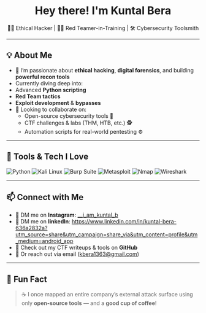 <h1 align="center">Hey there! I'm Kuntal Bera</h1>

<p align="center">
  🕵️‍♂️ Ethical Hacker | 🧑‍💻 Red Teamer-in-Training | 🛠 Cybersecurity Toolsmith  
</p>

---

## 💡 About Me
- 🔐 I’m passionate about **ethical hacking**, **digital forensics**, and building **powerful recon tools**  
-  Currently diving deep into:
  -  Advanced **Python scripting**
  -  **Red Team tactics**
  -  **Exploit development** & **bypasses**
- 🤝 Looking to collaborate on:
  - Open-source cybersecurity tools 🔧  
  - CTF challenges & labs (THM, HTB, etc.) 🕵️  
  - Automation scripts for real-world pentesting ⚙️

---

## 🧰 Tools & Tech I Love
![Python](https://img.shields.io/badge/Python-3670A0?style=for-the-badge&logo=python&logoColor=ffdd54)
![Kali Linux](https://img.shields.io/badge/Kali_Linux-557C94?style=for-the-badge&logo=kalilinux&logoColor=white)
![Burp Suite](https://img.shields.io/badge/Burp_Suite-orange?style=for-the-badge&logo=burpsuite&logoColor=white)
![Metasploit](https://img.shields.io/badge/Metasploit-000000?style=for-the-badge&logo=metasploit&logoColor=white)
![Nmap](https://img.shields.io/badge/Nmap-0078D6?style=for-the-badge)
![Wireshark](https://img.shields.io/badge/Wireshark-1679A7?style=for-the-badge&logo=wireshark&logoColor=white)

---

## 📫 Connect with Me

- 💬 DM me on **Instagram**: [__i_am_kuntal_b](https://www.instagram.com/__i_am_kuntal_b?utm_source=qr&igsh=MWJxMzdkY2htdWhhbQ==)
- 💬 DM me on **Iinkedln**: https://www.linkedin.com/in/kuntal-bera-636a2832a?utm_source=share&utm_campaign=share_via&utm_content=profile&utm_medium=android_app
- 🧠 Check out my CTF writeups & tools on **GitHub**  
- 💌 Or reach out via email (kbera1363@gmail.com)

---

## 👀 Fun Fact
> ☕ I once mapped an entire company’s external attack surface using only **open-source tools** — and a **good cup of coffee**!

